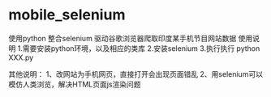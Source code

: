 # mobile_selenium
使用python 整合selenium 驱动谷歌浏览器爬取印度某手机节目网站数据
使用说明
1.需要安装python环境，以及相应的类库
2.安装selenium
3.执行执行 python XXX.py

其他说明：
1、改网站为手机网页，直接打开会出现页面错乱
2、用selenium可以模仿人类浏览，解决HTML页面js渲染问题
